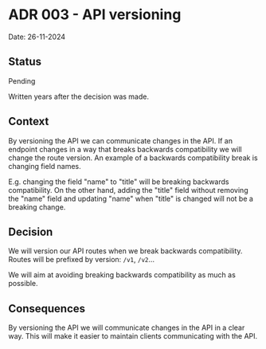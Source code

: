 # ADR 003 - API versioning

Date: 26-11-2024

## Status

Pending

Written years after the decision was made.

## Context

By versioning the API we can communicate changes in the API. If an endpoint changes in a way that breaks backwards
compatibility we will change the route version. An example of a backwards compatibility break is changing field names.

E.g. changing the field "name" to "title" will be breaking backwards compatibility.
On the other hand, adding the "title" field without removing the "name" field and updating "name" when "title" is
changed will not be a breaking change.

## Decision

We will version our API routes when we break backwards compatibility.
Routes will be prefixed by version: `/v1`, `/v2`...

We will aim at avoiding breaking backwards compatibility as much as possible.

## Consequences

By versioning the API we will communicate changes in the API in a clear way.
This will make it easier to maintain clients communicating with the API.
